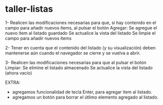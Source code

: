 # taller-listas

1- Realicen las modificaciones necesarias para que, si hay contenido en el campo para añadir nuevos ítems, al pulsar el botón Agregar:
Se agregue el nuevo ítem al listado guardado
Se actualice la vista del listado
Se limpie el campo para añadir nuevos ítems

2- Tener en cuenta que el contenido del listado (y su visualización) deben mantenerse aún cuando el navegador se cierre y se vuelva a abrir.

3- Realicen las modificaciones necesarias para que al pulsar el botón Limpiar:
Se elimine el listado almacenado
Se actualice la vista del listado (ahora vacío)

EXTRA: 
- agregamos funcionalidad de tecla Enter, para agregar item al listado.
- agregamos un botón para borrar el útlimo elemento agregado al listado.

